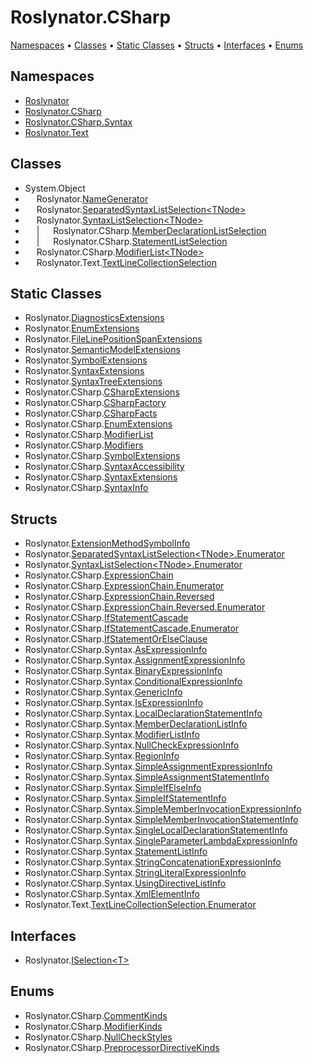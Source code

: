 <a name="_top"></a>

# Roslynator\.CSharp

[Namespaces](#namespaces) &#x2022; [Classes](#classes) &#x2022; [Static Classes](#static-classes) &#x2022; [Structs](#structs) &#x2022; [Interfaces](#interfaces) &#x2022; [Enums](#enums)

## Namespaces

* [Roslynator](../../docs\apiRoslynator/README.md#_top)
* [Roslynator.CSharp](../../docs\apiRoslynator/CSharp/README.md#_top)
* [Roslynator.CSharp.Syntax](../../docs\apiRoslynator/CSharp/Syntax/README.md#_top)
* [Roslynator.Text](../../docs\apiRoslynator/Text/README.md#_top)

## Classes

* System\.Object
* &emsp; Roslynator\.[NameGenerator](../../docs\apiRoslynator/NameGenerator/README.md#_top)
* &emsp; Roslynator\.[SeparatedSyntaxListSelection\<TNode>](../../docs\apiRoslynator/SeparatedSyntaxListSelection-1/README.md#_top)
* &emsp; Roslynator\.[SyntaxListSelection\<TNode>](../../docs\apiRoslynator/SyntaxListSelection-1/README.md#_top)
* &emsp; \| &emsp; Roslynator\.CSharp\.[MemberDeclarationListSelection](../../docs\apiRoslynator/CSharp/MemberDeclarationListSelection/README.md#_top)
* &emsp; \| &emsp; Roslynator\.CSharp\.[StatementListSelection](../../docs\apiRoslynator/CSharp/StatementListSelection/README.md#_top)
* &emsp; Roslynator\.CSharp\.[ModifierList\<TNode>](../../docs\apiRoslynator/CSharp/ModifierList-1/README.md#_top)
* &emsp; Roslynator\.Text\.[TextLineCollectionSelection](../../docs\apiRoslynator/Text/TextLineCollectionSelection/README.md#_top)

## Static Classes

* Roslynator\.[DiagnosticsExtensions](../../docs\apiRoslynator/DiagnosticsExtensions/README.md#_top)
* Roslynator\.[EnumExtensions](../../docs\apiRoslynator/EnumExtensions/README.md#_top)
* Roslynator\.[FileLinePositionSpanExtensions](../../docs\apiRoslynator/FileLinePositionSpanExtensions/README.md#_top)
* Roslynator\.[SemanticModelExtensions](../../docs\apiRoslynator/SemanticModelExtensions/README.md#_top)
* Roslynator\.[SymbolExtensions](../../docs\apiRoslynator/SymbolExtensions/README.md#_top)
* Roslynator\.[SyntaxExtensions](../../docs\apiRoslynator/SyntaxExtensions/README.md#_top)
* Roslynator\.[SyntaxTreeExtensions](../../docs\apiRoslynator/SyntaxTreeExtensions/README.md#_top)
* Roslynator\.CSharp\.[CSharpExtensions](../../docs\apiRoslynator/CSharp/CSharpExtensions/README.md#_top)
* Roslynator\.CSharp\.[CSharpFactory](../../docs\apiRoslynator/CSharp/CSharpFactory/README.md#_top)
* Roslynator\.CSharp\.[CSharpFacts](../../docs\apiRoslynator/CSharp/CSharpFacts/README.md#_top)
* Roslynator\.CSharp\.[EnumExtensions](../../docs\apiRoslynator/CSharp/EnumExtensions/README.md#_top)
* Roslynator\.CSharp\.[ModifierList](../../docs\apiRoslynator/CSharp/ModifierList/README.md#_top)
* Roslynator\.CSharp\.[Modifiers](../../docs\apiRoslynator/CSharp/Modifiers/README.md#_top)
* Roslynator\.CSharp\.[SymbolExtensions](../../docs\apiRoslynator/CSharp/SymbolExtensions/README.md#_top)
* Roslynator\.CSharp\.[SyntaxAccessibility](../../docs\apiRoslynator/CSharp/SyntaxAccessibility/README.md#_top)
* Roslynator\.CSharp\.[SyntaxExtensions](../../docs\apiRoslynator/CSharp/SyntaxExtensions/README.md#_top)
* Roslynator\.CSharp\.[SyntaxInfo](../../docs\apiRoslynator/CSharp/SyntaxInfo/README.md#_top)

## Structs

* Roslynator\.[ExtensionMethodSymbolInfo](../../docs\apiRoslynator/ExtensionMethodSymbolInfo/README.md#_top)
* Roslynator\.[SeparatedSyntaxListSelection\<TNode>.Enumerator](../../docs\apiRoslynator/SeparatedSyntaxListSelection-1/Enumerator/README.md#_top)
* Roslynator\.[SyntaxListSelection\<TNode>.Enumerator](../../docs\apiRoslynator/SyntaxListSelection-1/Enumerator/README.md#_top)
* Roslynator\.CSharp\.[ExpressionChain](../../docs\apiRoslynator/CSharp/ExpressionChain/README.md#_top)
* Roslynator\.CSharp\.[ExpressionChain.Enumerator](../../docs\apiRoslynator/CSharp/ExpressionChain/Enumerator/README.md#_top)
* Roslynator\.CSharp\.[ExpressionChain.Reversed](../../docs\apiRoslynator/CSharp/ExpressionChain/Reversed/README.md#_top)
* Roslynator\.CSharp\.[ExpressionChain.Reversed.Enumerator](../../docs\apiRoslynator/CSharp/ExpressionChain/Reversed/Enumerator/README.md#_top)
* Roslynator\.CSharp\.[IfStatementCascade](../../docs\apiRoslynator/CSharp/IfStatementCascade/README.md#_top)
* Roslynator\.CSharp\.[IfStatementCascade.Enumerator](../../docs\apiRoslynator/CSharp/IfStatementCascade/Enumerator/README.md#_top)
* Roslynator\.CSharp\.[IfStatementOrElseClause](../../docs\apiRoslynator/CSharp/IfStatementOrElseClause/README.md#_top)
* Roslynator\.CSharp\.Syntax\.[AsExpressionInfo](../../docs\apiRoslynator/CSharp/Syntax/AsExpressionInfo/README.md#_top)
* Roslynator\.CSharp\.Syntax\.[AssignmentExpressionInfo](../../docs\apiRoslynator/CSharp/Syntax/AssignmentExpressionInfo/README.md#_top)
* Roslynator\.CSharp\.Syntax\.[BinaryExpressionInfo](../../docs\apiRoslynator/CSharp/Syntax/BinaryExpressionInfo/README.md#_top)
* Roslynator\.CSharp\.Syntax\.[ConditionalExpressionInfo](../../docs\apiRoslynator/CSharp/Syntax/ConditionalExpressionInfo/README.md#_top)
* Roslynator\.CSharp\.Syntax\.[GenericInfo](../../docs\apiRoslynator/CSharp/Syntax/GenericInfo/README.md#_top)
* Roslynator\.CSharp\.Syntax\.[IsExpressionInfo](../../docs\apiRoslynator/CSharp/Syntax/IsExpressionInfo/README.md#_top)
* Roslynator\.CSharp\.Syntax\.[LocalDeclarationStatementInfo](../../docs\apiRoslynator/CSharp/Syntax/LocalDeclarationStatementInfo/README.md#_top)
* Roslynator\.CSharp\.Syntax\.[MemberDeclarationListInfo](../../docs\apiRoslynator/CSharp/Syntax/MemberDeclarationListInfo/README.md#_top)
* Roslynator\.CSharp\.Syntax\.[ModifierListInfo](../../docs\apiRoslynator/CSharp/Syntax/ModifierListInfo/README.md#_top)
* Roslynator\.CSharp\.Syntax\.[NullCheckExpressionInfo](../../docs\apiRoslynator/CSharp/Syntax/NullCheckExpressionInfo/README.md#_top)
* Roslynator\.CSharp\.Syntax\.[RegionInfo](../../docs\apiRoslynator/CSharp/Syntax/RegionInfo/README.md#_top)
* Roslynator\.CSharp\.Syntax\.[SimpleAssignmentExpressionInfo](../../docs\apiRoslynator/CSharp/Syntax/SimpleAssignmentExpressionInfo/README.md#_top)
* Roslynator\.CSharp\.Syntax\.[SimpleAssignmentStatementInfo](../../docs\apiRoslynator/CSharp/Syntax/SimpleAssignmentStatementInfo/README.md#_top)
* Roslynator\.CSharp\.Syntax\.[SimpleIfElseInfo](../../docs\apiRoslynator/CSharp/Syntax/SimpleIfElseInfo/README.md#_top)
* Roslynator\.CSharp\.Syntax\.[SimpleIfStatementInfo](../../docs\apiRoslynator/CSharp/Syntax/SimpleIfStatementInfo/README.md#_top)
* Roslynator\.CSharp\.Syntax\.[SimpleMemberInvocationExpressionInfo](../../docs\apiRoslynator/CSharp/Syntax/SimpleMemberInvocationExpressionInfo/README.md#_top)
* Roslynator\.CSharp\.Syntax\.[SimpleMemberInvocationStatementInfo](../../docs\apiRoslynator/CSharp/Syntax/SimpleMemberInvocationStatementInfo/README.md#_top)
* Roslynator\.CSharp\.Syntax\.[SingleLocalDeclarationStatementInfo](../../docs\apiRoslynator/CSharp/Syntax/SingleLocalDeclarationStatementInfo/README.md#_top)
* Roslynator\.CSharp\.Syntax\.[SingleParameterLambdaExpressionInfo](../../docs\apiRoslynator/CSharp/Syntax/SingleParameterLambdaExpressionInfo/README.md#_top)
* Roslynator\.CSharp\.Syntax\.[StatementListInfo](../../docs\apiRoslynator/CSharp/Syntax/StatementListInfo/README.md#_top)
* Roslynator\.CSharp\.Syntax\.[StringConcatenationExpressionInfo](../../docs\apiRoslynator/CSharp/Syntax/StringConcatenationExpressionInfo/README.md#_top)
* Roslynator\.CSharp\.Syntax\.[StringLiteralExpressionInfo](../../docs\apiRoslynator/CSharp/Syntax/StringLiteralExpressionInfo/README.md#_top)
* Roslynator\.CSharp\.Syntax\.[UsingDirectiveListInfo](../../docs\apiRoslynator/CSharp/Syntax/UsingDirectiveListInfo/README.md#_top)
* Roslynator\.CSharp\.Syntax\.[XmlElementInfo](../../docs\apiRoslynator/CSharp/Syntax/XmlElementInfo/README.md#_top)
* Roslynator\.Text\.[TextLineCollectionSelection.Enumerator](../../docs\apiRoslynator/Text/TextLineCollectionSelection/Enumerator/README.md#_top)

## Interfaces

* Roslynator\.[ISelection\<T>](../../docs\apiRoslynator/ISelection-1/README.md#_top)

## Enums

* Roslynator\.CSharp\.[CommentKinds](../../docs\apiRoslynator/CSharp/CommentKinds/README.md#_top)
* Roslynator\.CSharp\.[ModifierKinds](../../docs\apiRoslynator/CSharp/ModifierKinds/README.md#_top)
* Roslynator\.CSharp\.[NullCheckStyles](../../docs\apiRoslynator/CSharp/NullCheckStyles/README.md#_top)
* Roslynator\.CSharp\.[PreprocessorDirectiveKinds](../../docs\apiRoslynator/CSharp/PreprocessorDirectiveKinds/README.md#_top)
